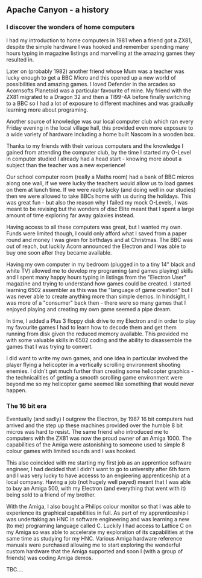 ## Apache Canyon - a history

### I discover the wonders of home computers

I had my introduction to home computers in 1981 when a friend got a ZX81, despite the simple hardware I was hooked and remember spending many hours typing in magazine listings and marvelling at the amazing games they resulted in.

Later on (probably 1982) another friend whose Mum was a teacher was lucky enough to get a BBC Micro and this opened up a new world of possibilities and amazing games. I loved Defender in the arcades so Acornsofts Planetoid was a particular favourite of mine. My friend with the ZX81 migrated to a Dragon 32 and then a TI99-4A before finally switching to a BBC so I had a lot of exposure to different machines and was gradually learning more about programing.

Another source of knowledge was our local computer club which ran every Friday evening in the local village hall, this provided even more exposure to a wide variety of hardware including a home built Nascom in a wooden box.

Thanks to my friends with their various computers and the knowledge I gained from attending the computer club, by the time I started my O-Level in computer studied I already had a head start - knowing more about a subject than the teacher was a new experience!

Our school computer room (really a Maths room) had a bank of BBC micros along one wall, if we were lucky the teachers would allow us to load games on them at lunch time. If we were *really* lucky (and doing well in our studies) then we were allowed to take BBCs home with us during the holidays. This was great fun - but also the reason why I failed my mock O-Levels, I was meant to be revising but the wonders of disc Elite meant that I spent a large amount of time exploring far away galaxies instead.

Having access to all these computers was great, but I wanted my own. Funds were limited though, I could only afford what I saved from a paper round and money I was given for birthdays and at Christmas. The BBC was out of reach, but luckily Acorn announced the Electron and I was able to buy one soon after they became available.

Having my own computer in my bedroom (plugged in to a tiny 14" black and white TV) allowed me to develop my programing (and games playing) skills and I spent many happy hours typing in listings from the "Electron User" magazine and trying to understand how games could be created. I started learning 6502 assembler as this was the "language of game creation" but I was never able to create anything more than simple demos. In hindsight, I was more of a "consumer" back then - there were so many games that I enjoyed playing and creating my own game seemed a pipe dream.

In time, I added a Plus 3 floppy disk drive to my Electron and in order to play my favourite games I had to learn how to decode them and get them running from disk given the reduced memory available. This provided me with some valuable skills in 6502 coding and the ability to disassemble the games that I was trying to convert.

I did want to write my own games, and one idea in particular involved the player flying a helicopter in a vertically scrolling environment shooting enemies. I didn't get much further than creating some helicopter graphics - the technicalities of getting a smooth scrolling game environment were beyond me so my helicopter game seemed like something that would never happen.

### The 16 bit era

Eventually (and sadly) I outgrew the Electron, by 1987 16 bit computers had arrived and the step up these machines provided over the humble 8 bit micros was hard to resist. The same friend who introduced me to computers with the ZX81 was now the proud owner of an Amiga 1000. The capabilities of the Amiga were astonishing to someone used to simple 8 colour games with limited sounds and I was hooked.

This also coincided with me starting my first job as an apprentice software engineer, I had decided that I didn't want to go to university after 6th form and I was very lucky to have accesss to an engieering apprenticeship at a local company. Having a job (not hugely well payed) meant that I was able to buy an Amiga 500, with my Electron (and everything that went with it) being sold to a friend of my brother.

With the Amiga, I also bought a Philips colour monitor so that I was able to experience its graphical capabilities in full. As part of my apprenticeship I was undertaking an HNC in software engineering and was learning a new (to me) programing language called C. Luckily I had access to Lattice C on my Amiga so was able to accelerate my exploration of its capabilities at the same time as studying for my HNC. Various Amiga hardware reference manuals were purchased allowing me to start exploring the wonderful custom hardware that the Amiga supported and soon I (with a group of friends) was coding Amiga demos.

TBC....